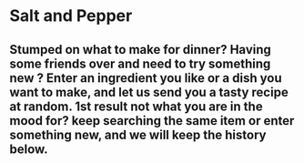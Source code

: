 # Salt and Pepper

## Stumped on what to make for dinner? Having some friends over and need to try something new ? Enter an ingredient you like or a dish you want to make, and let us send you a tasty recipe at random. 1st result not what you are in the mood for? keep searching the same item or enter something new, and we will keep the history below. 